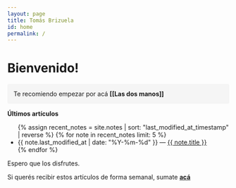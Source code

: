 ```yaml
---
layout: page
title: Tomás Brizuela
id: home
permalink: /
---
```


# Bienvenido! 

<p style="padding: 1em 1em; background: #F5F5F5; border-radius: 4px;">
  Te recomiendo empezar por acá <span style="font-weight: bold">[[Las dos manos]]</span>
</p>

<strong>Últimos artículos</strong>

<ul>
  {% assign recent_notes = site.notes | sort: "last_modified_at_timestamp" | reverse %}
  {% for note in recent_notes limit: 5 %}
    <li>
      {{ note.last_modified_at | date: "%Y-%m-%d" }} — <a class="internal-link" href="{{ note.url }}">{{ note.title }}</a>
    </li>
  {% endfor %}
</ul>

Espero que los disfrutes.

Si querés recibir estos artículos de forma semanal, sumate [**acá**](https://tomasbrizuela.crd.co/)

<p 
  Te recomiendo empezar por acá [acá](https://tomasbrizuela.crd.co/)</span>
</p>

<style>
  .wrapper {
    max-width: 46em;
  }
</style>
